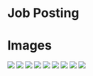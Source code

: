 # Job Posting

# Images
<div>
  <img src="https://github.com/emirhankayabas/job-posting/assets/92752721/1eb21c4a-f583-40e1-9a87-9e3e0ec25ceb" />
  <img src="https://github.com/emirhankayabas/job-posting/assets/92752721/58179150-54c0-4e2a-b68c-b4dd4f40ff0c" />
  <img src="https://github.com/emirhankayabas/job-posting/assets/92752721/8b79a43c-1b6b-450c-93d1-d67c17a60775" />
  <img src="https://github.com/emirhankayabas/job-posting/assets/92752721/fe4c2d31-b950-400e-81aa-8449729803d9" />
  <img src="https://github.com/emirhankayabas/job-posting/assets/92752721/4227007c-0166-4412-ae10-9df8a5b21d83" />
  <img src="https://github.com/emirhankayabas/job-posting/assets/92752721/438d1b2e-8c7c-46fe-bc9e-082bfffefdf7" />
  <img src="https://github.com/emirhankayabas/job-posting/assets/92752721/447e84f9-4f32-4e74-b7eb-76c4f3596eef" />
  <img src="https://github.com/emirhankayabas/job-posting/assets/92752721/c96fafd0-bce8-46bd-b3ca-06f97c6d1890" />
  <img src="https://github.com/emirhankayabas/job-posting/assets/92752721/491eb3ec-4eba-4363-b134-ced178d8902b" />
</div>
